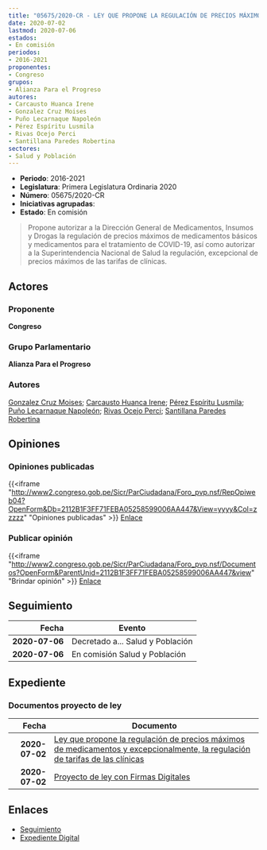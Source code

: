 ```yaml
---
title: "05675/2020-CR - LEY QUE PROPONE LA REGULACIÓN DE PRECIOS MÁXIMOS DE MEDICAMENTOS Y, EXCEPCIONALMENTE, LA REGULACIÓN DE TARIFAS DE LAS CLÍNICAS"
date: 2020-07-02
lastmod: 2020-07-06
estados:
- En comisión
periodos:
- 2016-2021
proponentes:
- Congreso
grupos:
- Alianza Para el Progreso
autores:
- Carcausto Huanca Irene
- Gonzalez Cruz Moises
- Puño Lecarnaque Napoleón
- Pérez Espíritu Lusmila
- Rivas Ocejo Perci
- Santillana Paredes Robertina
sectores:
- Salud y Población
---
```

- **Periodo**: 2016-2021
- **Legislatura**: Primera Legislatura Ordinaria 2020
- **Número**: 05675/2020-CR
- **Iniciativas agrupadas**: 
- **Estado**: En comisión

> Propone autorizar a la Dirección General de Medicamentos, Insumos y Drogas la regulación de precios máximos de medicamentos básicos y medicamentos para el tratamiento de COVID-19, así como autorizar a la Superintendencia Nacional de Salud la regulación, excepcional de precios máximos de las tarifas de clínicas.


## Actores

### Proponente

**Congreso**

### Grupo Parlamentario

**Alianza Para el Progreso**

### Autores

[Gonzalez Cruz Moises](mailto:mailto:mgonzalezc@congreso.gob.pe); [Carcausto Huanca Irene](mailto:mailto:icarcausto@congreso.gob.pe); [Pérez Espíritu Lusmila](mailto:mailto:lperez@congreso.gob.pe); [Puño Lecarnaque Napoleón](mailto:mailto:npuno@congreso.gob.pe); [Rivas Ocejo Perci](mailto:mailto:privas@congreso.gob.pe); [Santillana Paredes Robertina](mailto:mailto:rsantillana@congreso.gob.pe)

## Opiniones

### Opiniones publicadas

{{<iframe "http://www2.congreso.gob.pe/Sicr/ParCiudadana/Foro_pvp.nsf/RepOpiweb04?OpenForm&Db=2112B1F3FF71FEBA05258599006AA447&View=yyyy&Col=zzzzz" "Opiniones publicadas" >}}
[Enlace](http://www2.congreso.gob.pe/Sicr/ParCiudadana/Foro_pvp.nsf/RepOpiweb04?OpenForm&Db=2112B1F3FF71FEBA05258599006AA447&View=yyyy&Col=zzzzz)

### Publicar opinión

{{<iframe "http://www2.congreso.gob.pe/Sicr/ParCiudadana/Foro_pvp.nsf/Documentos?OpenForm&ParentUnid=2112B1F3FF71FEBA05258599006AA447&view" "Brindar opinión" >}}
[Enlace](http://www2.congreso.gob.pe/Sicr/ParCiudadana/Foro_pvp.nsf/Documentos?OpenForm&ParentUnid=2112B1F3FF71FEBA05258599006AA447&view)


## Seguimiento

| Fecha | Evento |
|------:|--------|
| **2020-07-06** | Decretado a... Salud y Población |
| **2020-07-06** | En comisión Salud y Población |

## Expediente

### Documentos proyecto de ley

| Fecha | Documento |
|------:|-----------|
| **2020-07-02** | [Ley que propone la regulación de precios máximos de medicamentos y excepcionalmente, la regulación de tarifas de las clínicas](http://www.leyes.congreso.gob.pe/Documentos/2016_2021/Proyectos_de_Ley_y_de_Resoluciones_Legislativas/PL05675-20200702.pdf) |
| **2020-07-02** | [Proyecto de ley con Firmas Digitales](http://www.leyes.congreso.gob.pe/Documentos/2016_2021/Proyectos_de_Ley_y_de_Resoluciones_Legislativas/Proyectos_Firmas_digitales/PL05675.pdf) |

## Enlaces

- [Seguimiento](http://www2.congreso.gob.pe/Sicr/TraDocEstProc/CLProLey2016.nsf/f7fff46988ca05b1052578e100829cc7/9ee9153e3d05d6320525859a0010364e?OpenDocument)
- [Expediente Digital](http://www2.congreso.gob.pe/Sicr/TraDocEstProc/Expvirt_2011.nsf/visbusqptramdoc1621/05675?opendocument)

